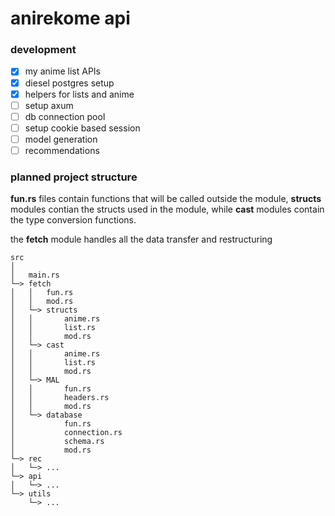 # anirekome api

### development
- [x] my anime list APIs
- [X] diesel postgres setup
- [X] helpers for lists and anime
- [ ] setup axum
- [ ] db connection pool
- [ ] setup cookie based session
- [ ] model generation
- [ ] recommendations

### planned project structure

**fun.rs** files contain functions that will be called outside the module,
**structs** modules contian the structs used in the module, while **cast** modules contain
the type conversion functions.

the **fetch** module handles all the data transfer and restructuring

```
src
│
│   main.rs
└─> fetch
│   │   fun.rs
│   │   mod.rs
│   └─> structs
│   │       anime.rs
│   │       list.rs
│   │       mod.rs
│   └─> cast
│   │       anime.rs
│   │       list.rs
│   │       mod.rs
│   └─> MAL
│   │       fun.rs
│   │       headers.rs
│   │       mod.rs
│   └─> database
│           fun.rs
│           connection.rs
│           schema.rs
│           mod.rs
└─> rec
│   └─> ...
└─> api
│   └─> ...
└─> utils
    └─> ...
```